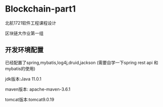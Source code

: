 # Blockchain-part1

北航1721软件工程课程设计

区块链大作业第一组

## 开发环境配置

已经配置了spring,mybatis,log4j,druid,jackson (需要自学一下spring rest api 和 mybatis的使用)

jdk版本:Java 11.0.1

maven版本: apache-maven-3.6.1

tomcat版本:tomcat9.0.19
